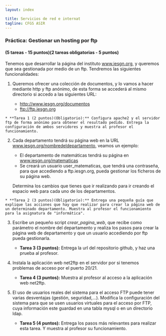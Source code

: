 ```yaml
---
layout: index

title: Servicios de red e internat
tagline: CFGS ASIR
---
```

### Práctica: Gestionar un hosting por ftp

#### (5 tareas - 15 puntos)(2 tareas obligatorias - 5 puntos)

Tenemos que desarrollar la página del instituto www.iesgn.org, y queremos que sea gestionada por medio de un ftp. Tendremos las siguientes funcionalidades:

1. Queremos ofrecer una colección de documentos, y lo vamos a hacer mediante http y ftp anónimo, de esta forma se accederá al mismo directorio si accedo a las siguientes URL:

	* http://www.iesgn.org/documentos
	* ftp://ftp.iesgn.org

<div class='ejercicios' markdown='1'>

	* **Tarea 1 (2 puntos)(Obligatorio):** Configura apache2 y el servidor ftp de forma anónimo para obtener el resultado pedido. Entrega la configuración de ambos servidores y muestra al profesor el funcionamiento. 
</div>


2. Cada departamento tendrá su página web en la URL www.iesgn.org/nombredeldepartamento, veamos un ejemplo:

	* El departamento de matemáticas tendrá su página en www.iesgn.org/matematicas
	* Se creará un usuario user_matematicas, que tendrá una contraseña, para que accediendo a ftp.iesgn.org, pueda gestionar los ficheros de su página web.

	Determina los cambios que tienes que ir realizando para ir creando el espacio web para cada uno de los departamentos.

<div class='ejercicios' markdown='1'>

	* **Tarea 2 (3 puntos)(Obligatorio):** Entrega una pequeña guía que explique las acciones que hay que realizar para crear la página web de un determinado departamento. Muestra al profesor el funcionamiento para la asignatura de "informática".

</div>

3. Escribe un pequeño script *crear_pagina_web*, que recibe como parámetro el nombre del departamento y realiza los pasos para crear la página web de departamento y que un usuario accediendo por ftp pueda gestionarla.

	* **Tarea 3 (3 puntos):** Entrega la url del repositorio github, y haz una prueba al profesor.

4. Instala la aplicación web net2ftp en el servidor por si tenemos problemas de acceso por el puerto 20/21.

	* **Tarea 4 (3 puntos):** Muestra al profesor al acceso a la aplicación web net2ftp.

5. El uso de usuarios reales del sistema para el acceso FTP puede tener varias desventajas (gestión, seguridad,...). Modifica la configuración del sistema para que se usen usuarios virtuales para el acceso por FTP, cuya información este guardad en una tabla mysql o en un directorio ldap.

	* **Tarea 5 (4 puntos):** Entrega los pasos más relevantes para realizar esta tarea. Y muestra al profesor su funcionamiento.